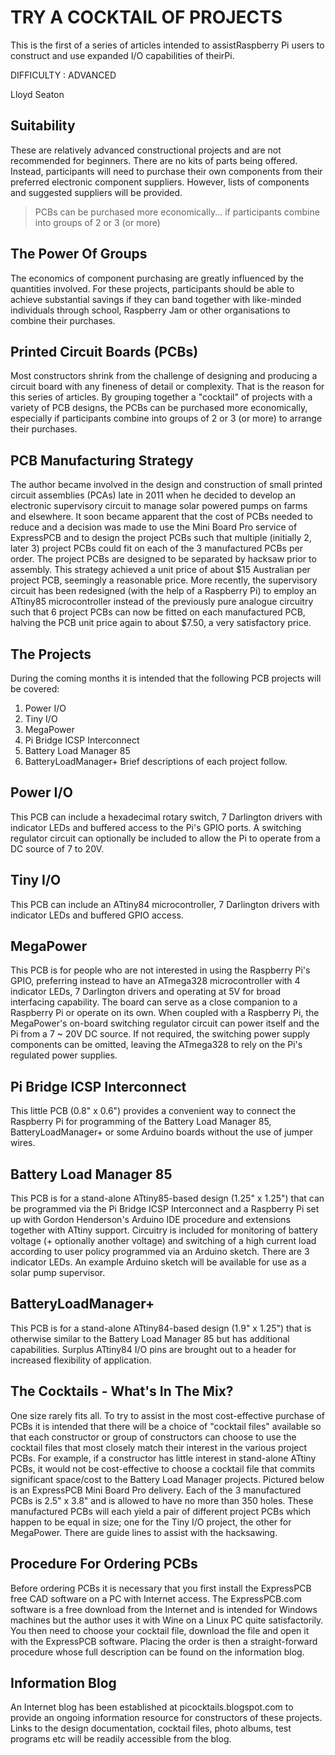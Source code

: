 TRY A COCKTAIL OF PROJECTS
==========================

This is the first of a series of articles intended to assistRaspberry
Pi users to construct and use expanded I/O capabilities of theirPi.

DIFFICULTY : ADVANCED

Lloyd Seaton

Suitability
-----------
These are relatively advanced constructional
projects and are not recommended for beginners.
There are no kits of parts being offered. Instead,
participants will need to purchase their own
components from their preferred electronic
component suppliers. However, lists of
components and suggested suppliers will be
provided.

> PCBs can be purchased more economically...
> if participants combine into
> groups of 2 or 3 (or more)

The Power Of Groups
-------------------
The economics of component purchasing are
greatly influenced by the quantities involved. For
these projects, participants should be able to
achieve substantial savings if they can band
together with like-minded individuals through
school, Raspberry Jam or other organisations to
combine their purchases.

Printed Circuit Boards (PCBs)
-----------------------------
Most constructors shrink from the challenge of
designing and producing a circuit board with any
fineness of detail or complexity. That is the
reason for this series of articles. By grouping
together a "cocktail" of projects with a variety of
PCB designs, the PCBs can be purchased more
economically, especially if participants combine
into groups of 2 or 3 (or more) to arrange their
purchases.

PCB Manufacturing Strategy
--------------------------
The author became involved in the design and
construction of small printed circuit assemblies
(PCAs) late in 2011 when he decided to develop
an electronic supervisory circuit to manage solar
powered pumps on farms and elsewhere. It soon
became apparent that the cost of PCBs needed
to reduce and a decision was made to use the
Mini Board Pro service of ExpressPCB and to
design the project PCBs such that multiple
(initially 2, later 3) project PCBs could fit on each
of the 3 manufactured PCBs per order. The
project PCBs are designed to be separated by
hacksaw prior to assembly. This strategy
achieved a unit price of about $15 Australian per
project PCB, seemingly a reasonable price.
More recently, the supervisory circuit has been
redesigned (with the help of a Raspberry Pi) to
employ an ATtiny85 microcontroller instead of
the previously pure analogue circuitry such that 6
project PCBs can now be fitted on each
manufactured PCB, halving the PCB unit price
again to about $7.50, a very satisfactory price.

The Projects
------------
During the coming months it is intended that the
following PCB projects will be covered:
1. Power I/O
2. Tiny I/O
3. MegaPower
4. Pi Bridge ICSP Interconnect
5. Battery Load Manager 85
6. BatteryLoadManager+
Brief descriptions of each project follow.

Power I/O
---------
This PCB can include a hexadecimal rotary
switch, 7 Darlington drivers with indicator LEDs
and buffered access to the Pi's GPIO ports. A
switching regulator circuit can optionally be
included to allow the Pi to operate from a DC
source of 7 to 20V.

Tiny I/O
--------
This PCB can include an ATtiny84
microcontroller, 7 Darlington drivers with
indicator LEDs and buffered GPIO access.

MegaPower
---------
This PCB is for people who are not interested in
using the Raspberry Pi's GPIO, preferring
instead to have an ATmega328 microcontroller
with 4 indicator LEDs, 7 Darlington drivers and
operating at 5V for broad interfacing capability.
The board can serve as a close companion to a
Raspberry Pi or operate on its own. When
coupled with a Raspberry Pi, the MegaPower's
on-board switching regulator circuit can power
itself and the Pi from a 7 ~ 20V DC source. If not
required, the switching power supply
components can be omitted, leaving the
ATmega328 to rely on the Pi's regulated power
supplies.

Pi Bridge ICSP Interconnect
---------------------------
This little PCB (0.8" x 0.6") provides a convenient
way to connect the Raspberry Pi for
programming of the Battery Load Manager 85,
BatteryLoadManager+ or some Arduino boards
without the use of jumper wires.

Battery Load Manager 85
-----------------------
This PCB is for a stand-alone ATtiny85-based
design (1.25" x 1.25") that can be programmed
via the Pi Bridge ICSP Interconnect and a
Raspberry Pi set up with Gordon Henderson's
Arduino IDE procedure and extensions together
with ATtiny support. Circuitry is included for
monitoring of battery voltage (+ optionally
another voltage) and switching of a high current
load according to user policy programmed via an
Arduino sketch. There are 3 indicator LEDs. An
example Arduino sketch will be available for use
as a solar pump supervisor.

BatteryLoadManager+
-------------------
This PCB is for a stand-alone ATtiny84-based
design (1.9" x 1.25") that is otherwise similar to
the Battery Load Manager 85 but has additional
capabilities. Surplus ATtiny84 I/O pins are
brought out to a header for increased flexibility of
application.

The Cocktails - What's In The Mix?
----------------------------------
One size rarely fits all. To try to assist in the
most cost-effective purchase of PCBs it is
intended that there will be a choice of "cocktail
files" available so that each constructor or group
of constructors can choose to use the cocktail
files that most closely match their interest in the
various project PCBs. For example, if a
constructor has little interest in stand-alone
ATtiny PCBs, it would not be cost-effective to
choose a cocktail file that commits significant
space/cost to the Battery Load Manager projects.
Pictured below is an ExpressPCB Mini Board Pro
delivery. Each of the 3 manufactured PCBs is
2.5" x 3.8" and is allowed to have no more than
350 holes. These manufactured PCBs will each
yield a pair of different project PCBs which
happen to be equal in size; one for the Tiny I/O
project, the other for MegaPower. There are
guide lines to assist with the hacksawing.

Procedure For Ordering PCBs
---------------------------
Before ordering PCBs it is necessary that you
first install the ExpressPCB free CAD software on
a PC with Internet access. The
ExpressPCB.com software is a free download
from the Internet and is intended for Windows
machines but the author uses it with Wine on a
Linux PC quite satisfactorily. You then need to
choose your cocktail file, download the file and
open it with the ExpressPCB software. Placing
the order is then a straight-forward procedure
whose full description can be found on the
information blog.

Information Blog
----------------
An Internet blog has been established at
picocktails.blogspot.com to provide an ongoing
information resource for constructors of
these projects. Links to the design
documentation, cocktail files, photo albums, test
programs etc will be readily accessible from the
blog.
